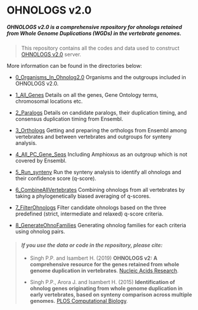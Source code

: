 
# OHNOLOGS v2.0

##### OHNOLOGS v2.0 is a comprehensive repository for ohnologs retained from Whole Genome Duplications (WGDs) in the vertebrate genomes.    

> This repository contains all the codes and data used to construct [OHNOLOGS v2.0](http://ohnologs.curie.fr/) server.  

More information can be found in the directories  below:

* [0_Organisms_In_Ohnolog2.0](0_Organisms_In_Ohnolog2.0)
   Organisms and the outgroups included in OHNOLOGS v2.0.
   
* [1_All_Genes](1_All_Genes)
  Details on all the genes, Gene Ontology terms, chromosomal locations etc.
  
* [2_Paralogs](2_Paralogs)
  Details on candidate paralogs, their duplication timing, and consensus duplication timing from Ensembl.
  
* [3_Orthologs](3_Orthologs)
  Getting and preparing the orthologs from Ensembl among vertebrates and between vertebrates and outgroups for synteny analysis.
  
* [4_All_PC_Gene_Seqs](4_All_PC_Gene_Seqs)
  Including Amphioxus as an outgroup which is not covered by Ensembl.
  
* [5_Run_synteny](5_Run_synteny)
 Run the synteny analysis to identify all ohnologs and their confidence score (q-score).
 
* [6_CombineAllVertebrates](6_CombineAllVertebrates)
Combining ohnologs from all vertebrates by taking a phylogenetically biased averaging of q-scores.

* [7_FilterOhnologs](7_FilterOhnologs)
  Filter candidate ohnologs based on the three predefined (strict, intermediate and relaxed) q-score criteria.
  
* [8_GenerateOhnoFamilies](8_GenerateOhnoFamilies)
Generating ohnolog families for each criteria using ohnolog pairs.


> #### *If you use the data or code in the repository, please cite:*
> 
> * Singh P.P. and Isambert H. (2019) **OHNOLOGS v2: A comprehensive resource for the genes retained from whole genome duplication in vertebrates**. [Nucleic Acids Research](http://dx.doi.org/10.1093/nar/gkz909).
> 
> * Singh P.P., Arora J. and Isambert H. (2015) **Identification of ohnolog genes originating from whole genome duplication in early vertebrates, based on synteny comparison across multiple genomes.** [PLOS Computational Biology](https://journals.plos.org/ploscompbiol/article?id=10.1371/journal.pcbi.1004394).

